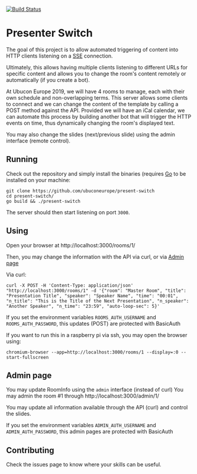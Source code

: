 [![Build Status](https://travis-ci.org/ubuconeurope/present-switch.svg?branch=master)](https://travis-ci.org/ubuconeurope/present-switch)
# Presenter Switch

The goal of this project is to allow automated triggering of content into HTTP clients listening on a [SSE](https://en.wikipedia.org/wiki/Server-sent_events) connection.

Ultimately, this allows having multiple clients listening to different URLs for specific content and allows you to change the room's content remotely or automatically (if you create a bot). 

At Ubucon Europe 2019, we will have 4 rooms to manage, each with their own schedule and non-overlapping terms. This server allows some clients to connect and we can change the content of the template by calling a POST method against the API. Provided we will have an iCal calendar, we can automate this process by building another bot that will trigger the HTTP events on time, thus dynamically changing the room's displayed text.

You may also change the slides (next/previous slide) using the admin interface (remote control).

## Running

Check out the repository and simply install the binaries (requires [Go](https://golang.org/) to be installed on your machine:

```
git clone https://github.com/ubuconeurope/present-switch
cd present-switch/
go build && ./present-switch
```
The server should then start listening on port `3000`.


## Using

Open your browser at http://localhost:3000/rooms/1/

Then, you may change the information with the API via curl, or via [Admin page](#admin-page)

Via curl:

```
curl -X POST -H 'Content-Type: application/json'  "http://localhost:3000/rooms/1" -d '{"room": "Master Room", "title": "Presentation Title", "speaker": "Speaker Name", "time": "00:01", "n_title": "This is the Title of the Next Presentation", "n_speaker": "Another Speaker", "n_time": "23:59", "auto-loop-sec": 5}'
```

If you set the environment variables `ROOMS_AUTH_USERNAME` and `ROOMS_AUTH_PASSWORD`, 
this updates (POST) are protected with BasicAuth

If you want to run this in a raspberry pi via ssh, you may open the browser using:
```
chromium-browser --app=http://localhost:3000/rooms/1 --display=:0 --start-fullscreen
```

## Admin page

You may update RoomInfo using the `admin` interface (instead of curl)
You may admin the room #1 through http://localhost:3000/admin/1/ 

You may update all information available through the API (curl) and control the slides.

If you set the environment variables `ADMIN_AUTH_USERNAME` and `ADMIN_AUTH_PASSWORD`, 
this admin pages are protected with BasicAuth


## Contributing

Check the issues page to know where your skills can be useful.
